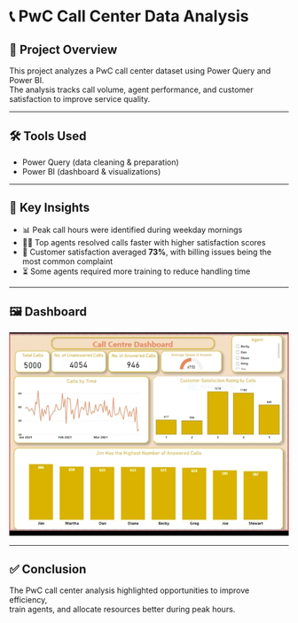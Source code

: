 # 📞 PwC Call Center Data Analysis

## 📌 Project Overview  
This project analyzes a PwC call center dataset using Power Query and Power BI.  
The analysis tracks call volume, agent performance, and customer satisfaction to improve service quality.  

---

## 🛠️ Tools Used  
- Power Query (data cleaning & preparation)  
- Power BI (dashboard & visualizations)  

---

## 🔎 Key Insights  
- 📊 Peak call hours were identified during weekday mornings  
- 👩‍💼 Top agents resolved calls faster with higher satisfaction scores  
- 💬 Customer satisfaction averaged **73%**, with billing issues being the most common complaint  
- ⏳ Some agents required more training to reduce handling time  

---

## 🖼️ Dashboard  
![Call Center Dashboard](https://github.com/EstherOlubiyo/Call-Centre-Analysis-PwC/blob/main/Screenshot_20250907-194818_1.jpg)

---

## ✅ Conclusion  
The PwC call center analysis highlighted opportunities to improve efficiency,  
train agents, and allocate resources better during peak hours.  


